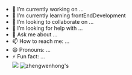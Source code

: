 <!-- <h1 align='center'>Hi there 👋</h1>
<img align ="center" src="https://camo.githubusercontent.com/c31248d607b3c8fe3175a3b6ca8d8f297ec4e2ce91daefa658ab2c34982890ea/68747470733a2f2f63646e2e6a7364656c6976722e6e65742f67682f73756e3032323553554e2f73756e3032323553554e2f6173736574732f696d616765732f636f64696e672e676966"></img> -->
- 🔭 I’m currently working on ...
- 🌱 I’m currently learning frontEndDevelopment
- 👯 I’m looking to collaborate on ...
- 🤔 I’m looking for help with ...
- 💬 Ask me about ...
- 📫 How to reach me: ...
- 😄 Pronouns: ...
- ⚡ Fun fact: ...<br>
![](https://github-readme-stats.vercel.app/api?username=zhengwenhong123&show_icons=true&theme=cobalt)
![zhengwenhong's](https://github-readme-stats.vercel.app/api/top-langs?username=zhengwenhong123&show_icons=true&theme=cobalt)





